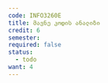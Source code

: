 ```yaml
---
code: INFO3260E
title: მავნე კოდის ანალიზი
credit: 6
semester: 
required: false
status:
  - todo
want: 4
---
```


